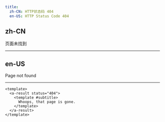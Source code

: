 ```yaml
title:
  zh-CN: HTTP状态码 404
  en-US: HTTP Status Code 404
```

## zh-CN

页面未找到

---

## en-US

Page not found

---

```vue
<template>
  <a-result status="404">
    <template #subtitle>
      Whoops, that page is gone.
    </template>
  </a-result>
</template>
```

